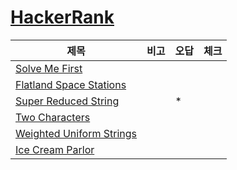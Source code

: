 # [HackerRank](https://www.hackerrank.com/dashboard)

|제목|비고|오답|체크|
|---|---|---|---|
|[Solve Me First](./log/Solve%20Me%20First.md)||||
|[Flatland Space Stations](./log/Flatland%20Space%20Stations.md)||||
|[Super Reduced String](./log/Super%20Reduced%20String.md)||\*||
|[Two Characters](./log/Two%20Characters.md)||||
|[Weighted Uniform Strings](./log/Weighted%20Uniform%20Strings.md)||||
|[Ice Cream Parlor](./log/Ice%20Cream%20Parlor.md)||||
